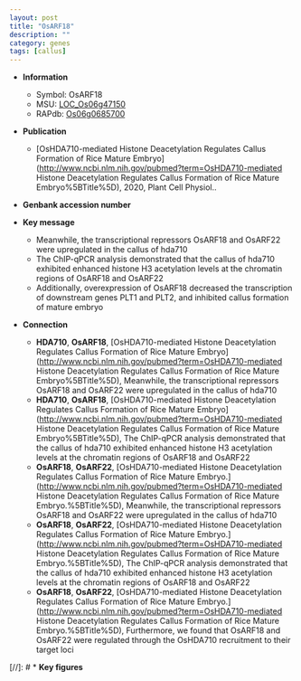 ```yaml
---
layout: post
title: "OsARF18"
description: ""
category: genes
tags: [callus]
---
```


* **Information**  
    + Symbol: OsARF18  
    + MSU: [LOC_Os06g47150](http://rice.uga.edu/cgi-bin/ORF_infopage.cgi?orf=LOC_Os06g47150)  
    + RAPdb: [Os06g0685700](http://rapdb.dna.affrc.go.jp/viewer/gbrowse_details/irgsp1?name=Os06g0685700)  

* **Publication**  
    + [OsHDA710-mediated Histone Deacetylation Regulates Callus Formation of Rice Mature Embryo](http://www.ncbi.nlm.nih.gov/pubmed?term=OsHDA710-mediated Histone Deacetylation Regulates Callus Formation of Rice Mature Embryo%5BTitle%5D), 2020, Plant Cell Physiol..

* **Genbank accession number**  

* **Key message**  
    + Meanwhile, the transcriptional repressors OsARF18 and OsARF22 were upregulated in the callus of hda710
    + The ChIP-qPCR analysis demonstrated that the callus of hda710 exhibited enhanced histone H3 acetylation levels at the chromatin regions of OsARF18 and OsARF22
    + Additionally, overexpression of OsARF18 decreased the transcription of downstream genes PLT1 and PLT2, and inhibited callus formation of mature embryo

* **Connection**  
    + __HDA710__, __OsARF18__, [OsHDA710-mediated Histone Deacetylation Regulates Callus Formation of Rice Mature Embryo](http://www.ncbi.nlm.nih.gov/pubmed?term=OsHDA710-mediated Histone Deacetylation Regulates Callus Formation of Rice Mature Embryo%5BTitle%5D),  Meanwhile, the transcriptional repressors OsARF18 and OsARF22 were upregulated in the callus of hda710
    + __HDA710__, __OsARF18__, [OsHDA710-mediated Histone Deacetylation Regulates Callus Formation of Rice Mature Embryo](http://www.ncbi.nlm.nih.gov/pubmed?term=OsHDA710-mediated Histone Deacetylation Regulates Callus Formation of Rice Mature Embryo%5BTitle%5D),  The ChIP-qPCR analysis demonstrated that the callus of hda710 exhibited enhanced histone H3 acetylation levels at the chromatin regions of OsARF18 and OsARF22
    + __OsARF18__, __OsARF22__, [OsHDA710-mediated Histone Deacetylation Regulates Callus Formation of Rice Mature Embryo.](http://www.ncbi.nlm.nih.gov/pubmed?term=OsHDA710-mediated Histone Deacetylation Regulates Callus Formation of Rice Mature Embryo.%5BTitle%5D),  Meanwhile, the transcriptional repressors OsARF18 and OsARF22 were upregulated in the callus of hda710
    + __OsARF18__, __OsARF22__, [OsHDA710-mediated Histone Deacetylation Regulates Callus Formation of Rice Mature Embryo.](http://www.ncbi.nlm.nih.gov/pubmed?term=OsHDA710-mediated Histone Deacetylation Regulates Callus Formation of Rice Mature Embryo.%5BTitle%5D),  The ChIP-qPCR analysis demonstrated that the callus of hda710 exhibited enhanced histone H3 acetylation levels at the chromatin regions  of OsARF18 and OsARF22
    + __OsARF18__, __OsARF22__, [OsHDA710-mediated Histone Deacetylation Regulates Callus Formation of Rice Mature Embryo.](http://www.ncbi.nlm.nih.gov/pubmed?term=OsHDA710-mediated Histone Deacetylation Regulates Callus Formation of Rice Mature Embryo.%5BTitle%5D),  Furthermore, we found that OsARF18 and OsARF22 were regulated through the OsHDA710 recruitment to their target loci

[//]: # * **Key figures**  


